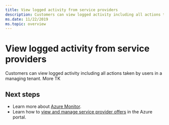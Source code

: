 ```yaml
---
title: View logged activity from service providers
description: Customers can view logged activity including all actions taken by users in a managing tenant.
ms.date: 11/22/2019
ms.topic: overview
---
```

# View logged activity from service providers

Customers can view logged activity including all actions taken by users in a managing tenant. More TK

## Next steps

- Learn more about [Azure Monitor](https://docs.microsoft.com/azure/azure-monitor/).
- Learn how to [view and manage service provider offers](view-manage-service-providers.md) in the Azure portal.